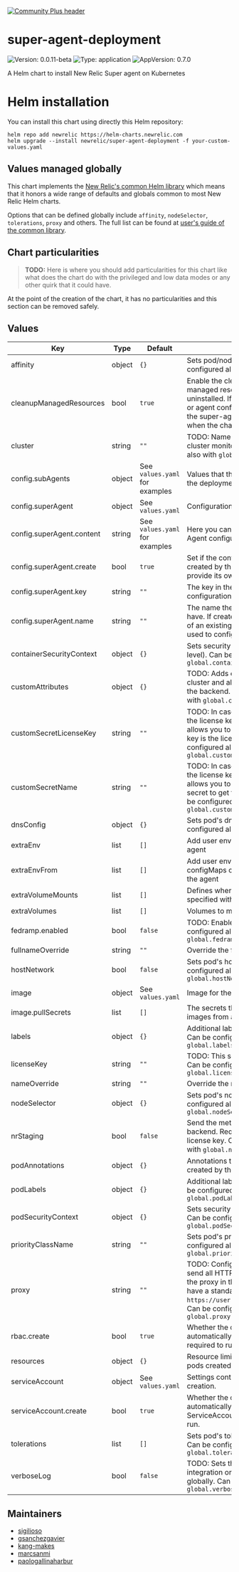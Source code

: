 [![Community Plus header](https://github.com/newrelic/opensource-website/raw/master/src/images/categories/Community_Plus.png)](https://opensource.newrelic.com/oss-category/#community-plus)

# super-agent-deployment

![Version: 0.0.11-beta](https://img.shields.io/badge/Version-0.0.11--beta-informational?style=flat-square) ![Type: application](https://img.shields.io/badge/Type-application-informational?style=flat-square) ![AppVersion: 0.7.0](https://img.shields.io/badge/AppVersion-0.7.0-informational?style=flat-square)

A Helm chart to install New Relic Super agent on Kubernetes

# Helm installation

You can install this chart using directly this Helm repository:

```shell
helm repo add newrelic https://helm-charts.newrelic.com
helm upgrade --install newrelic/super-agent-deployment -f your-custom-values.yaml
```

## Values managed globally

This chart implements the [New Relic's common Helm library](https://github.com/newrelic/helm-charts/tree/master/library/common-library) which
means that it honors a wide range of defaults and globals common to most New Relic Helm charts.

Options that can be defined globally include `affinity`, `nodeSelector`, `tolerations`, `proxy` and others. The full list can be found at
[user's guide of the common library](https://github.com/newrelic/helm-charts/blob/master/library/common-library/README.md).

## Chart particularities

> **TODO:** Here is where you should add particularities for this chart like what does the chart do with the privileged and
low data modes or any other quirk that it could have.

At the point of the creation of the chart, it has no particularities and this section can be removed safely.

## Values

| Key | Type | Default | Description |
|-----|------|---------|-------------|
| affinity | object | `{}` | Sets pod/node affinities. Can be configured also with `global.affinity` |
| cleanupManagedResources | bool | `true` | Enable the cleanup of super-agent managed resources when the chart is uninstalled. If disabled, agents and / or agent configurations managed by the super-agent will not be deleted when the chart is uninstalled. |
| cluster | string | `""` | TODO: Name of the Kubernetes cluster monitored. Can be configured also with `global.cluster`. |
| config.subAgents | object | See `values.yaml` for examples | Values that the fleet is going to have in the deployment. |
| config.superAgent | object | See `values.yaml` | Configuration for the Super Agent. |
| config.superAgent.content | string | See `values.yaml` for examples | Here you can set New Relic' Super Agent configuration. |
| config.superAgent.create | bool | `true` | Set if the configMap is going to be created by this chart or the user will provide its own. |
| config.superAgent.key | string | `""` | The key in the configMap that has the configuration for the Super Agent. |
| config.superAgent.name | string | `""` | The name the configMap is going to have. If create is set to false, the name of an existing configMap that will be used to config the Super Agent. |
| containerSecurityContext | object | `{}` | Sets security context (at container level). Can be configured also with `global.containerSecurityContext` |
| customAttributes | object | `{}` | TODO: Adds extra attributes to the cluster and all the metrics emitted to the backend. Can be configured also with `global.customAttributes` |
| customSecretLicenseKey | string | `""` | TODO: In case you don't want to have the license key in you values, this allows you to point to which secret key is the license key located. Can be configured also with `global.customSecretLicenseKey` |
| customSecretName | string | `""` | TODO: In case you don't want to have the license key in you values, this allows you to point to a user created secret to get the key from there. Can be configured also with `global.customSecretName` |
| dnsConfig | object | `{}` | Sets pod's dnsConfig. Can be configured also with `global.dnsConfig` |
| extraEnv | list | `[]` | Add user environment variables to the agent |
| extraEnvFrom | list | `[]` | Add user environment from configMaps or secrets as variables to the agent |
| extraVolumeMounts | list | `[]` | Defines where to mount volumes specified with `extraVolumes` |
| extraVolumes | list | `[]` | Volumes to mount in the containers |
| fedramp.enabled | bool | `false` | TODO: Enables FedRAMP. Can be configured also with `global.fedramp.enabled` |
| fullnameOverride | string | `""` | Override the full name of the release |
| hostNetwork | bool | `false` | Sets pod's hostNetwork. Can be configured also with `global.hostNetwork` |
| image | object | See `values.yaml` | Image for the New Relic Super Agent |
| image.pullSecrets | list | `[]` | The secrets that are needed to pull images from a custom registry. |
| labels | object | `{}` | Additional labels for chart objects. Can be configured also with `global.labels` |
| licenseKey | string | `""` | TODO: This set this license key to use. Can be configured also with `global.licenseKey` |
| nameOverride | string | `""` | Override the name of the chart |
| nodeSelector | object | `{}` | Sets pod's node selector. Can be configured also with `global.nodeSelector` |
| nrStaging | bool | `false` | Send the metrics to the staging backend. Requires a valid staging license key. Can be configured also with `global.nrStaging` |
| podAnnotations | object | `{}` | Annotations to be added to all pods created by the integration. |
| podLabels | object | `{}` | Additional labels for chart pods. Can be configured also with `global.podLabels` |
| podSecurityContext | object | `{}` | Sets security context (at pod level). Can be configured also with `global.podSecurityContext` |
| priorityClassName | string | `""` | Sets pod's priorityClassName. Can be configured also with `global.priorityClassName` |
| proxy | string | `""` | TODO: Configures the integration to send all HTTP/HTTPS request through the proxy in that URL. The URL should have a standard format like `https://user:password@hostname:port`. Can be configured also with `global.proxy` |
| rbac.create | bool | `true` | Whether the chart should automatically create the RBAC objects required to run. |
| resources | object | `{}` | Resource limits to be added to all pods created by the integration. |
| serviceAccount | object | See `values.yaml` | Settings controlling ServiceAccount creation. |
| serviceAccount.create | bool | `true` | Whether the chart should automatically create the ServiceAccount objects required to run. |
| tolerations | list | `[]` | Sets pod's tolerations to node taints. Can be configured also with `global.tolerations` |
| verboseLog | bool | `false` | TODO: Sets the debug logs to this integration or all integrations if it is set globally. Can be configured also with `global.verboseLog` |

## Maintainers

* [sigilioso](https://github.com/sigilioso)
* [gsanchezgavier](https://github.com/gsanchezgavier)
* [kang-makes](https://github.com/kang-makes)
* [marcsanmi](https://github.com/marcsanmi)
* [paologallinaharbur](https://github.com/paologallinaharbur)

